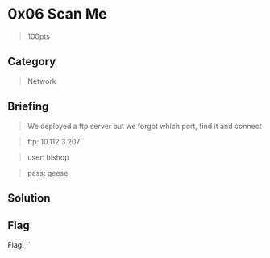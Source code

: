 # 0x06 Scan Me
> 100pts

## Category
> Network

## Briefing
> We deployed a ftp server but we forgot which port, find it and connect

> ftp: 10.112.3.207

> user: bishop

> pass: geese

## Solution

## Flag
Flag: ``